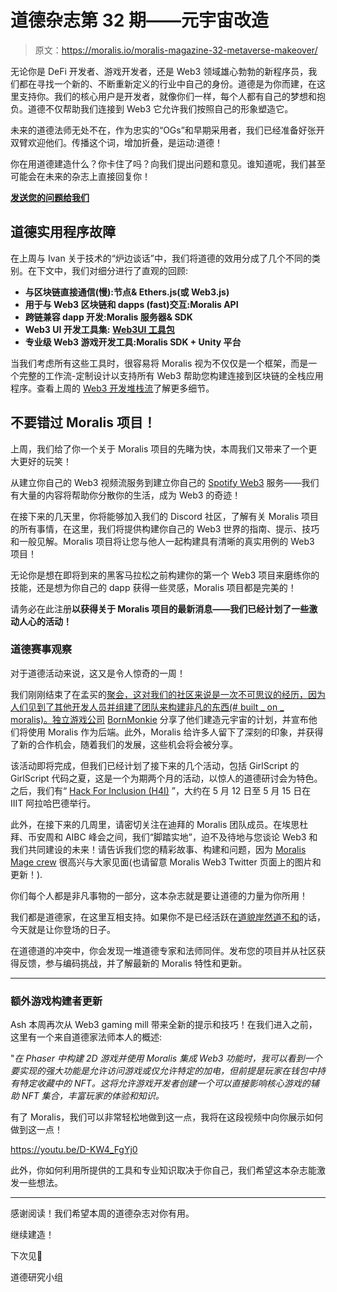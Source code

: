 # 道德杂志第 32 期——元宇宙改造

> 原文：<https://moralis.io/moralis-magazine-32-metaverse-makeover/>

无论你是 DeFi 开发者、游戏开发者，还是 Web3 领域雄心勃勃的新程序员，我们都在寻找一个新的、不断重新定义的行业中自己的身份。道德是为你而建，在这里支持你。我们的核心用户是开发者，就像你们一样，每个人都有自己的梦想和抱负。道德不仅帮助我们连接到 Web3 它允许我们按照自己的形象塑造它。

未来的道德法师无处不在，作为忠实的“OGs”和早期采用者，我们已经准备好张开双臂欢迎他们。传播这个词，增加折叠，是运动:道德！

你在用道德建造什么？你卡住了吗？向我们提出问题和意见。谁知道呢，我们甚至可能会在未来的杂志上直接回复你！

[**发送您的问题给我们**](https://ivanontech.typeform.com/to/R9K5lnGe)

## **道德实用程序故障**

在上周与 Ivan 关于技术的“炉边谈话”中，我们将道德的效用分成了几个不同的类别。在下文中，我们对细分进行了直观的回顾:

*   **与区块链直接通信(慢):节点& Ethers.js(或 Web3.js)**
*   **用于与 Web3 区块链和 dapps (fast)交互:Moralis API**
*   **跨链兼容 dapp 开发:Moralis 服务器& SDK**
*   **Web3 UI 开发工具集:** [**Web3UI 工具包**](https://github.com/web3ui/web3uikit)
*   **专业级 Web3 游戏开发工具:Moralis SDK + Unity 平台**

当我们考虑所有这些工具时，很容易将 Moralis 视为不仅仅是一个框架，而是一个完整的工作流-定制设计以支持所有 Web3 帮助您构建连接到区块链的全栈应用程序。查看上周的 [Web3 开发堆栈流](https://youtu.be/kDan1tp4hpA?t=2190)了解更多细节。

## 不要错过 Moralis 项目！

上周，我们给了你一个关于 Moralis 项目的先睹为快，本周我们又带来了一个更大更好的玩笑！

从建立你自己的 Web3 视频流服务到建立你自己的 [Spotify Web3](https://moralis.io/how-to-build-a-web3-spotify-clone/) 服务——我们有大量的内容将帮助你分散你的生活，成为 Web3 的奇迹！

在接下来的几天里，你将能够加入我们的 Discord 社区，了解有关 Moralis 项目的所有事情，在这里，我们将提供构建你自己的 Web3 世界的指南、提示、技巧和一般见解。Moralis 项目将让您与他人一起构建具有清晰的真实用例的 Web3 项目！

无论你是想在即将到来的黑客马拉松之前构建你的第一个 Web3 项目来磨练你的技能，还是想为你自己的 dapp 获得一些灵感，Moralis 项目都是完美的！

请务必在此注册**以获得关于 Moralis 项目的最新消息——我们已经计划了一些激动人心的活动！**

### **道德赛事观察**

对于道德活动来说，这又是令人惊奇的一周！

我们刚刚结束了在孟买的[聚会，这对我们的社区来说是一次不可思议的经历，因为人们见到了其他开发人员并组建了团队来构建非凡的东西(# built _ on _ moralis)。独立游戏公司](https://twitter.com/Shiv_24561/status/1506263459083993088?t=VG30JRrzpFvtds56ekQYEA&s=19) [BornMonkie](https://bornmonkie.com/) 分享了他们建造元宇宙的计划，并宣布他们将使用 Moralis 作为后端。此外，Moralis 给许多人留下了深刻的印象，并获得了新的合作机会，随着我们的发展，这些机会将会被分享。

该活动即将完成，但我们已经计划了接下来的几个活动，包括 GirlScript 的 GirlScript 代码之夏，这是一个为期两个月的活动，以惊人的道德研讨会为特色。之后，我们有“ [Hack For Inclusion (H4I)](https://www.h4i.tech/) ”，大约在 5 月 12 日至 5 月 15 日在 IIIT 阿拉哈巴德举行。

此外，在接下来的几周里，请密切关注在迪拜的 Moralis 团队成员。在埃思杜拜、币安周和 AIBC 峰会之间，我们“脚踏实地”，迫不及待地与您谈论 Web3 和我们共同建设的未来！请告诉我们您的精彩故事、构建和问题，因为 [Moralis Mage crew](https://twitter.com/MoralisWeb3/status/1506194943353708548?s=20&t=_Pm3r5kljQdUAeyfwW4Ocw) 很高兴与大家见面(也请留意 Moralis Web3 Twitter 页面上的图片和更新！).

你们每个人都是非凡事物的一部分，这本杂志就是要让道德的力量为你所用！

我们都是道德家，在这里互相支持。如果你不是已经活跃在[道貌岸然道不和](https://discord.com/invite/P9N9HF97hH)的话，今天就是让你登场的日子。

在道德道的冲突中，你会发现一堆道德专家和法师同伴。发布您的项目并从社区获得反馈，参与编码挑战，并了解最新的 Moralis 特性和更新。

* * *

### **额外游戏构建者更新**

Ash 本周再次从 Web3 gaming mill 带来全新的提示和技巧！在我们进入之前，这里有一个来自道德家法师本人的概述:

"*在 Phaser 中构建 2D 游戏并使用 Moralis 集成 Web3 功能时，我可以看到一个要实现的强大功能是允许访问游戏或仅允许特定的加电，但前提是玩家在钱包中持有特定收藏中的 NFT。这将允许游戏开发者创建一个可以直接影响核心游戏的辅助 NFT 集合，丰富玩家的体验和知识。*

有了 Moralis，我们可以非常轻松地做到这一点，我将在这段视频中向你展示如何做到这一点！

https://youtu.be/D-KW4_FgYj0

此外，你如何利用所提供的工具和专业知识取决于你自己，我们希望这本杂志能激发一些想法。

* * *

感谢阅读！我们希望本周的道德杂志对你有用。

继续建造！

下次见💚

道德研究小组